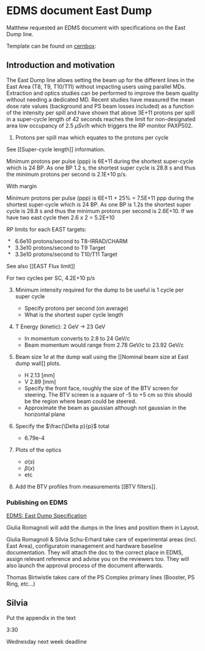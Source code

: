 # EDMS document East Dump

Matthew requested an EDMS document with specifications on the East Dump line.

Template can be found on [cernbox](https://cernbox.cern.ch/index.php/apps/files/?dir=/EDMS%20documents&):

## Introduction and motivation

The East Dump line allows setting the beam up for the different lines in the East Area (T8, T9, T10/T11) without impacting users using parallel MDs. Extraction and optics studies can be performed to improve the beam quality without needing a dedicated MD. Recent studies have measured the mean dose rate values (background and PS beam losses included) as a function of the intensity per spill and have shown that above 3E+11 protons per spill in a super-cycle length of 42 seconds reaches the limit for non-designated area low occupancy of 2.5 $\mu Sv/h$ which triggers the RP monitor PAXP502.

1) Protons per spill max which equates to the protons per cycle

See [[Super-cycle length]] information.

Minimum protons per pulse (ppp)  is 6E+11 during the shortest super-cycle which is 24 BP. As one BP 1.2 s, the shortest super cycle is 28.8 s and thus the minimum protons per second is 2.1E+10 p/s.

With margin

Minimum protons per pulse (ppp) is 6E+11 + 25% = 7.5E+11 ppp during the shortest super-cycle which is 24 BP. As one BP is 1.2s the shortest super cycle is 28.8 s and thus the minimum protons per second is 2.6E+10. If we have two east cycle then 2.6 x 2 = 5.2E+10

RP limits for each EAST targets:

 *   6.6e10 protons/second to T8-IRRAD/CHARM  
 *   3.3e10 protons/second to T9 Target  
 *   3.3e10 protons/second to T10/T11 Target

See also [[EAST Flux limit]]

For two cycles per SC, 4.2E+10 p/s

3) Minimum intensity required for the dump to be useful is 1 cycle per super cycle
	* Specify protons per second (on average)
	* What is the shortest super cycle length
4) T Energy (kinetic): 2 GeV -> 23 GeV
	* In momentum converts to 2.8 to 24 GeV/c
	* Beam momentum would range from 2.78 GeV/c to 23.92 GeV/c

5) Beam size 1$\sigma$ at the dump wall using the [[Nominal beam size at East dump wall]] plots.
	* H 2.13 [mm]
	* V 2.89 [mm]
	* Specify the front face, roughly the size of the BTV screen for steering. The BTV screen is a square of -5 to +5 cm so this should be the region where beam could be steered.
	* Approximate the beam as gaussian although not gaussian in the horizontal plane

6) Specify the $\frac{\Delta p}{p}$ total
	* 6.79e-4
7) Plots of the optics
	* $\sigma(s)$
	* $\beta(x)$
	* etc
8) Add the BTV profiles from measurements [[BTV filters]].
   
   
### Publishing on EDMS

[EDMS: East Dump Specification](https://edms.cern.ch/document/2779463)

Giulia Romagnoli will add the dumps in the lines and position them in Layout.

Giulia Romagnoli & Silvia Schu-Erhard take care of experimental areas (incl. East Area), configuratoin management and hardware baseline documentation.
They will attach the doc to the correct place in EDMS, assign relevant reference and advise you on the reviewers too. They will also launch the approval process of the document afterwards.

Thomas Birtwistle takes care of the PS Complex primary lines (Booster, PS Ring, etc...)

## Silvia

Put the appendix in the text


3:30


Wednesday next week deadline